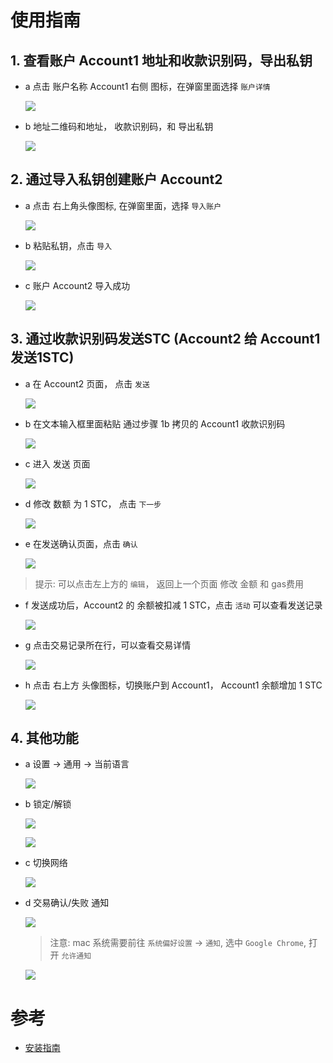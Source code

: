 # 使用指南

## 1. 查看账户 Account1 地址和收款识别码，导出私钥
- a 点击 账户名称 Account1 右侧 图标，在弹窗里面选择 `账户详情`
    
    ![](./images/16.jpg)


- b 地址二维码和地址， 收款识别码，和 导出私钥
    
    ![](./images/17.jpg)

## 2. 通过导入私钥创建账户 Account2
- a 点击 右上角头像图标, 在弹窗里面，选择 `导入账户`

    ![](./images/13.jpg)

- b 粘贴私钥，点击 `导入`

    ![](./images/14.jpg)

- c 账户 Account2 导入成功

    ![](./images/15.jpg)

## 3. 通过收款识别码发送STC (Account2 给 Account1 发送1STC)

- a 在 Account2  页面， 点击 `发送`

    ![](./images/18.jpg)

- b 在文本输入框里面粘贴 通过步骤 1b 拷贝的 Account1 收款识别码

    ![](./images/19.jpg)

- c 进入 发送 页面

    ![](./images/20.jpg)

- d 修改 数额 为 1 STC， 点击 `下一步`

    ![](./images/21.jpg)

- e 在发送确认页面，点击 `确认`

    ![](./images/22.jpg)

> 提示: 可以点击左上方的 `编辑`， 返回上一个页面 修改 金额 和 gas费用

- f 发送成功后，Account2 的 余额被扣减 1 STC，点击 `活动` 可以查看发送记录

    ![](./images/23.jpg)

- g 点击交易记录所在行，可以查看交易详情

    ![](./images/24.jpg)

- h 点击 右上方 头像图标，切换账户到 Account1， Account1 余额增加 1 STC

    ![](./images/25.jpg)


## 4. 其他功能
- a  设置 -> 通用 -> 当前语言

    ![](./images/27.jpg)

- b 锁定/解锁

    ![](./images/28.jpg)

    ![](./images/29.jpg)

- c 切换网络

    ![](./images/30.jpg)

- d 交易确认/失败 通知

    ![](./images/31.jpg)

    > 注意: mac 系统需要前往 `系统偏好设置` -> `通知`, 
    >      选中 `Google Chrome`, 打开 `允许通知`
    
    ![](./images/32.jpg)

# 参考

- [安装指南](./how-to-install.md)